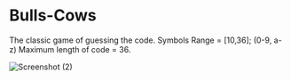 # Bulls-Cows
The classic game of guessing the code.
Symbols Range = [10,36]; (0-9, a-z)
Maximum length of code = 36.

![Screenshot (2)](https://user-images.githubusercontent.com/46352044/116039727-b8bba380-a688-11eb-9ee3-0af797ce2cee.png)

